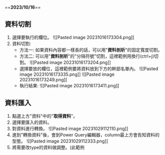 ==**2023/10/16**==

## 資料切割
1. 選擇要執行的欄位。
	![[Pasted image 20231016173304.png]]
2. 資料切割:
	* 方法一: 如果資料內容都一樣長的話，可以用"**資料剖析**"的固定寬度切割。
	* 方法二: 可以用"**資料剖析**"的"分隔符號"切割，這裡範例用換行(ctrl+j)切割。
		![[Pasted image 20231016173204.png]]
	* 選擇要放的欄位，這裡範例要將資料放到下方的幹部名單內。
		![[Pasted image 20231016173335.png]]
		![[Pasted image 20231016173249.png]]
	* 執行結果:
		![[Pasted image 20231016173411.png]]

## 資料匯入
1. 點選上方"資料"中的"**取得資料**"。
2. 選擇要匯入的資料。
3. 對資料進行轉換。
	![[Pasted image 20231029112110.png]]
4. 進到"轉換資料"後，會到Power Query編輯器，column最上方會告知資料的型態。
	![[Pasted image 20231029112333.png]]
5. 將需要改type的資料做調整。(此範例

